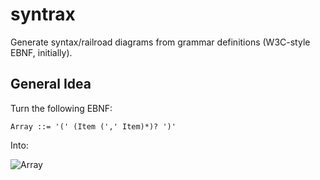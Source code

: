 syntrax
=======

Generate syntax/railroad diagrams from grammar definitions (W3C-style EBNF, initially).

General Idea
------------

Turn the following EBNF:

    Array ::= '(' (Item (',' Item)*)? ')'

Into:

![Array](http://f.cl.ly/items/1x2Z1f0s0t2c350a2m2l/test.svg)
